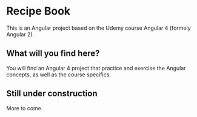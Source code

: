 # Recipe Book

This is an Angular project based on the Udemy course Angular 4 (formely Angular 2).

## What will you find here?

You will find an Angular 4 project that practice and exercise the Angular concepts, as well as the course specifics.

## Still under construction

More to come.